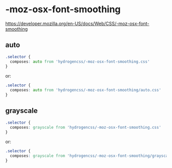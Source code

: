 # -moz-osx-font-smoothing

https://developer.mozilla.org/en-US/docs/Web/CSS/-moz-osx-font-smoothing

## auto
```css
.selector {
  composes: auto from 'hydrogencss/-moz-osx-font-smoothing.css'
}
```

or:
```css
.selector {
  composes: auto from 'hydrogencss/-moz-osx-font-smoothing/auto.css'
}
```

## grayscale
```css
.selector {
  composes: grayscale from 'hydrogencss/-moz-osx-font-smoothing.css'
}
```

or:
```css
.selector {
  composes: grayscale from 'hydrogencss/-moz-osx-font-smoothing/grayscale.css'
}
```


